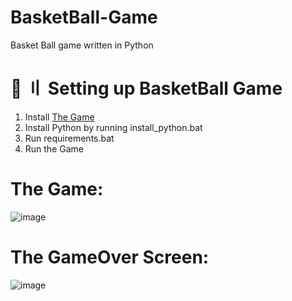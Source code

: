 # BasketBall-Game
Basket Ball game written in Python

# 📁 〢 Setting up BasketBall Game
1. Install [The Game](https://github.com/DtKdPython/BasketBall-Game/archive/refs/heads/main.zip)
2. Install Python by running install_python.bat
3. Run requirements.bat
4. Run the Game

# The Game:
![image](https://user-images.githubusercontent.com/122708389/214474597-7893c15d-fbad-41c9-a108-720f42f35af6.png)

# The GameOver Screen:
![image](https://user-images.githubusercontent.com/122708389/214474637-121e17c2-474b-478e-8190-f2fbbe5d2769.png)

